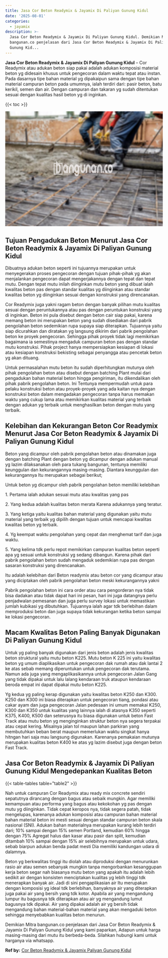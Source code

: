```yaml
---
title: Jasa Cor Beton Readymix & Jayamix Di Paliyan Gunung Kidul
date: '2025-08-01'
categories:
  - jayamix
description: >-
  Jasa Cor Beton Readymix & Jayamix Di Paliyan Gunung Kidul. Demikian Mitra
  bangunan.co penjelasan dari Jasa Cor Beton Readymix & Jayamix Di Paliyan
  Gunung Kid...
---
```


**Jasa Cor Beton Readymix & Jayamix Di Paliyan Gunung Kidul** – Cor Readymix atau adukan beton siap pakai adalah adukan komposisi material beton yg didesain khusus untuk pengecoran dalam waktu tepat atau instan. Pada dasarnya tipe bahan material yg dipakaipun sama dengan tipe bahan material campuran beton pada umumnya, ialah terdiri dari: pasir beton, batu kerikil, semen dan air. Dengan campuran dan takaran yg sudah ditentukan sesuai dengan kualitas hasil beton yg di inginkan.

{{< toc >}}

![Jasa Cor Beton Readymix & Jayamix Di Paliyan Gunung Kidul](/images/jasa-cor-readymix-45.png)

## Tujuan Pengadukan Beton Menurut Jasa Cor Beton Readymix & Jayamix Di Paliyan Gunung Kidul

Dibuatnya adukan beton seperti ini tujuannya merupakan untuk menyegerakan proses pengecoran dengan tujuan pihak-pihak yg akan menjalankan pengecoran dapat mengerjakannya dengan tepat dan tepat mutu. Dengan tepat mutu inilah diinginkan mutu beton yang dibuat ialah kwalitas beton pas dengan standar kualitas yg diinginkan atau standar kwalitas beton yg diinginkan sesuai dengan konstruksi yang direncanakan.

Cor Readymix juga yakni ragam beton dengan banyak pilihan mutu kualitas sesuai dengan peruntukannya atau pas dengan peruntukan konstruksi yang di inginkan. Beton ini pula disebut dengan beton cair siap pakai, karena memang beton ini merupakan beton yang sudah disediakan dari pabrik pengolahan beton sedemikian rupa supaya siap diterapkan. Tujuannya yaitu siap dicurahkan dan diratakan yg langsung dikirim dari pabrik pengolahan beton ke proyek pengecoran. Sehingga pihak proyek tidak lagi memikirkan bagaimana ia semestinya mengaduk campuran beton pas dengan standar mutu konstruksi. Pihak project hanya mempersiapkan kesiapan di lokasi atau kesiapan konstruksi bekisting sebagai penyangga atau pencetak beton yg akan dituang.

Untuk permasalahan mutu beton itu sudah diperhitungkan mutunya oleh pihak pengolahan beton atau disebut dengan batching Plant mulai dari pengadukan bahan material beton hingga pengiriman, itu dikendalikan oleh pihak pabrik pengolahan beton. Ini Tentunya mempermudah untuk para pelaku konstruksi beton atau proyek-proyek yang ada kaitan nya dengan konstruksi beton dalam mengadakan pengecoran tanpa harus memakan waktu yang cukup lama atau memikirkan kualitas material yang terbaik dengan adukan yg terbaik untuk menghasilkan beton dengan mutu yang terbaik.

## Kelebihan dan Kekurangan Beton Cor Readymix Menurut Jasa Cor Beton Readymix & Jayamix Di Paliyan Gunung Kidul

Beton yang dicampur oleh pabrik pengolahan beton atau dinamakan juga dengan batching Plant dengan beton yg dicampur dengan adukan manual yg lazim dilaksanakan oleh para tukang bangunan, tentunya memiliki keunggulan dan kekurangannya masing-masing. Diantara keunggulan dan kekurangannya Itu merupakan sebagai berikut;

Untuk beton yg dicampur oleh pabrik pengolahan beton memiliki kelebihan

1\. Pertama ialah adukan sesuai mutu atau kwalitas yang pas

2\. Yang kedua adalah kualitas beton merata Karena adukannya yang teratur.

3\. Yang ketiga yaitu kualitas bahan material yang digunakan yaitu mutu material yang terbaik yg dipilih dengan tujuan untuk mencapai kwalitas kwalitas beton yg terbaik.

4\. Yg keempat waktu pengolahan yang cepat dan menghemat tarif dan juga waktu.

5\. Yang kelima tdk perlu repot memikirkan campuran kualitas beton seperti apa yg sesuai untuk konstruksi yg sedang dibangun. Karena pihak dari pabrik pengolahan beton sudah mengaduk sedemikian rupa pas dengan sasaran konstruksi yang direncanakan.

Itu adalah kelebihan dari Beton readymix atau beton cor yang dicampur atau yang diciptakan oleh pabrik pengolahan beton meski kekurangannya yakni

Pabrik pengolahan beton ini cara order atau cara pengorderan nya tidak bisa dadakan atau tidak dapat hari ini pesan, hari ini juga datangnya perlu penjadwalan pemesanan dan juga perlu survey lokasi untuk memastikan jumlah kubikasi yg dibutuhkan. Tujuannya ialah agar tdk berlebihan dalam memproduksi beton dan juga supaya tidak kekurangan ketika beton sampai ke lokasi pengecoran.

## Macam Kwalitas Beton Paling Banyak Digunakan Di Paliyan Gunung Kidul

Untuk yg paling banyak digunakan dari jenis beton adalah jenis kwalitas beton struktural yaitu mutu beton K225. Mutu beton K 225 ini yaitu kwalitas beton yg umum diaplikasikan untuk pengecoran dak rumah atau dak lantai 2 ke atas sebab memang diperuntukan untuk pengecoran dak terutama. Namun ada juga yang mengaplikasikannya untuk pengecoran Jalan Gang yang tidak dipakai untuk lalu lalang kendaraan truk ataupun kendaraan beroda empat ini dapat dipakai mutu beton K225.

Yg kedua yg paling kerap digunakan yaitu kwalitas beton K250 dan K300. K250 dan K300 ini biasa diterapkan untuk pengecoran tiang, pondasi atau cakar ayam dan juga pengecoran Jalan pedesaan ini umum memakai K250, K300 dan K350 untuk kualitas yang lainnya ialah di atasnya K350 seperti K375, K400, K500 dan seterusnya itu biasa digunakan untuk beton Fast Track atau mutu beton yg menginginkan struktur beton nya segera terpakai atau cepat kering. Misalnya jalan tol maupun lahan parkiran yang membutuhkan beban berat maupun memerlukan waktu singkat hanya hitngan hari saja mau langsung digunakan. Karenanya pemakaian mutunya merupakan kualitas beton K400 ke atas yg lazim disebut juga dengan beton Fast Track.

## Jasa Cor Beton Readymix & Jayamix Di Paliyan Gunung Kidul Mengedepankan Kualitas Beton

{{< table-tables table="table2" >}}

Nah untuk campuran Cor Readymix atau ready mix concrete sendiri sepatutnya dirancang dengan bagus atau sebaik mungkin. Agar memiliki kemampuan atau performa yang bagus atau kekokohan yg pas dengan mutu yg diinginkan. Tidak cepat keropos nya, tidak segera patah, tidak mengelupas, karenanya adukan komposisi atau campuran bahan material bahan material beton ini mesti sesuai dengan standar campuran beton skala nasional (SNI). Adukan bahan materialnya merupakan kurang lebih terdiri dari; 10% sampai dengan 15% semen Portland, kemudian 60% hingga dengan 75% Agregat halus dan kasar atau pasir dan split, kemudian ditambah 10% sampai dengan 15% air selebihnya merupakan untuk udara, sebab biarpun adukan benda padat mesti Dia memiliki kandungan udara di dalamnya.

Beton yg berkwalitas tinggi itu diolah atau diproduksi dengan menurunkan rasio air atau semen sebanyak mungkin tanpa mengorbankan kesanggupan kerja beton segar nah biasanya mutu beton yang apakah itu adalah lebih sedikit air dengan konsisten menciptakan kualitas yg lebih tinggi tdk menerapkan banyak air. Jadi di sini pengaplikasian air Itu merupakan dengan komposisi yg ideal tdk berlebihan, banyaknya air yang diterapkan juga pakai air yang bersih yang tdk kotor. Apabila air yang mengandung lumpur itu bagusnya tdk diterapkan atau air yg mengandung lumut bagusnya tdk dipakai. Air yang dipakai adalah air yg bersih tidak mengandung bahan material-bahan material yang akan mengaduki beton sehingga menyebabkan kualitas beton menurun.

Demikian Mitra bangunan.co penjelasan dari Jasa Cor Beton Readymix & Jayamix Di Paliyan Gunung Kidul yang kami paparkan, Adapun untuk harga masing-masing dari mutu itu berbeda-beda. Silahkan hubungi kami untuk harganya via whatsapp.

**Ref by:** [Cor Beton Readymix & Jayamix Paliyan Gunung Kidul](https://id.wikipedia.org/wiki/Cor)
